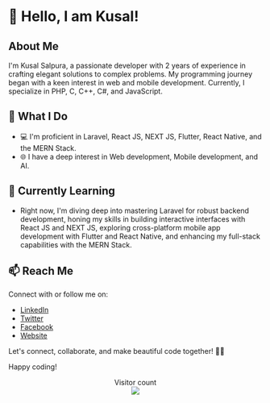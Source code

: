 # 👋 Hello, I am Kusal!

## About Me
I'm Kusal Salpura, a passionate developer with 2 years of experience in crafting elegant solutions to complex problems. My programming journey began with a keen interest in web and mobile development. Currently, I specialize in PHP, C, C++, C#, and JavaScript.

## 🚀 What I Do
- 💻 I'm proficient in Laravel, React JS, NEXT JS, Flutter, React Native, and the MERN Stack.
- 🌐 I have a deep interest in Web development, Mobile development, and AI.

## 🌱 Currently Learning
- Right now, I'm diving deep into mastering Laravel for robust backend development, honing my skills in building interactive interfaces with React JS and NEXT JS, exploring cross-platform mobile app development with Flutter and React Native, and enhancing my full-stack capabilities with the MERN Stack.

## 📫 Reach Me
Connect with or follow me on:
- [LinkedIn](https://www.linkedin.com/in/kusal-salpura-046b70209/)
- [Twitter](https://twitter.com/KusalSalpu8018)
- [Facebook](https://www.facebook.com/kssaparamadu)
- [Website](https://www.pixelnetlabs.com/)

Let's connect, collaborate, and make beautiful code together! 🌈✨

Happy coding!
<!--
![kusal2002's Stats](https://github-readme-stats.vercel.app/api?username=kusal2002&theme=vue-dark&show_icons=true&hide_border=true&count_private=true)  ![kusal2002's Streak](https://github-readme-streak-stats.herokuapp.com/?user=kusal2002&theme=vue-dark&hide_border=true)-->



<p align="center"> 
  Visitor count<br>
  <img src="https://profile-counter.glitch.me/kusal2002/count.svg" />
</p>


<!--
**kusal2002/kusal2002** is a ✨ _special_ ✨ repository because its `README.md` (this file) appears on your GitHub profile.

Here are some ideas to get you started:

- 🔭 I’m currently working on ...
- 🌱 I’m currently learning ...
- 👯 I’m looking to collaborate on ...
- 🤔 I’m looking for help with ...
- 💬 Ask me about ...
- 📫 How to reach me: ...
- 😄 Pronouns: ...
- ⚡ Fun fact: ...
-->
